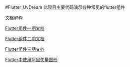 #Flutter_UvDream
此项目主要代码演示各种常见的flutter组件


文档解释

[Flutter组件一期文档](https://segmentfault.com/a/1190000017928399)

[Flutter组件二期文档](https://segmentfault.com/a/1190000018024318)

[Flutter组件三期文档](https://segmentfault.com/a/1190000018065246)

[Flutter中使用阿里矢量图形](https://juejin.im/post/5d2c1a226fb9a07edf277515)




